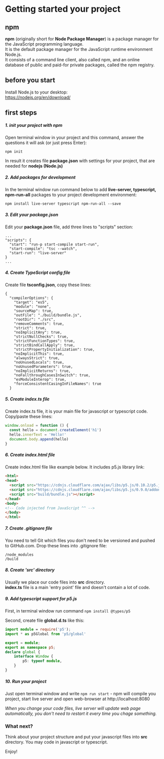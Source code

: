 # Getting started your project

## npm

**npm** (originally short for **Node Package Manager**) is a package manager for the JavaScript programming language.   
It is the default package manager for the JavaScript runtime environment Node.js.   
It consists of a command line client, also called npm, and an online database of public and paid-for private packages, called the npm registry. 

## before you start

Install Node.js to your desktop:  
https://nodejs.org/en/download/

## first steps

##### 1. init your project with npm
Open terminal window in your project and this command, answer the questions it will ask (or just press Enter):

`npm init`

In result it creates file **package.json** with settings for your project, that are needed for **nodejs (Node.js)**

##### 2. Add packages for development
In the terminal window run command below to add **live-server, typescript, npm-run-all** packages to your project development environment:

`npm install live-server typescript npm-run-all --save`

##### 3. Edit your package.json
Edit your **package.json** file, add three lines to "scripts" section:

```
...
"scripts": {
  "start": "run-p start-compile start-run",
  "start-compile": "tsc --watch",
  "start-run": "live-server"
}
...
```

##### 4. Create TypeScript config file
Create file **tsconfig.json**, copy these lines:
```
{
  "compilerOptions": {
    "target": "es5",
    "module": "none",
    "sourceMap": true,
    "outFile": "./build/bundle.js",
    "rootDir": "./src",
    "removeComments": true,
    "strict": true,
    "noImplicitAny": true,
    "strictNullChecks": true,
    "strictFunctionTypes": true,
    "strictBindCallApply": true,
    "strictPropertyInitialization": true,
    "noImplicitThis": true,
    "alwaysStrict": true,
    "noUnusedLocals": true,
    "noUnusedParameters": true,
    "noImplicitReturns": true,
    "noFallthroughCasesInSwitch": true,
    "esModuleInterop": true,
    "forceConsistentCasingInFileNames": true
  }
```

##### 5. Create index.ts file
Create index.ts file, it is your main file for javascript or typescript code. Copy/paste these lines:
```js
window.onload = function () {
  const hello = document.createElement('h1')
  hello.innerText = 'Hello!'
  document.body.append(hello)
}
```

##### 6. Create index.html file
Create index.html file like example below. It includes p5.js library link:

```html
<html>
<head>
  <script src="https://cdnjs.cloudflare.com/ajax/libs/p5.js/0.10.2/p5.js"></script>
  <script src="https://cdnjs.cloudflare.com/ajax/libs/p5.js/0.9.0/addons/p5.sound.js"></script>
  <script src="build/bundle.js"></script>
</head>
<body>
<!-- Code injected from JavaScript ^^ -->
</body>
</html>
```

##### 7. Create .gitignore file
You need to tell Git which files you don't need to be versioned and pushed to GitHub.com. Drop these lines into .gitignore file:
```
/node_modules
/build
```

##### 8. Create 'src' directory
Usually we place our code files into **src** directory.   
**index.ts** file is a main 'entry point' file and doesn't contain a lot of code.

##### 9. Add typescript support for p5.js
First, in terminal window run command `npm install @types/p5`    
 
Second, create file **global.d.ts** like this:

```typescript
import module = require('p5');
import * as p5Global from 'p5/global'

export = module;
export as namespace p5;
declare global {
    interface Window {
        p5: typeof module,
    }
}
```

##### 10. Run your project
Just open terminal window and write `npm run start` - npm will compile you project, start live server and open web-browser at http://localhost:8080  

*When you change your code files, live server will update web page automatically, you don't need to restart it every time you chage something.*

### What next?

Think about your project structure and put your javascript files into **src** directory.
You may code in javascript or typescript.  

Enjoy!
